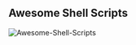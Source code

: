 ## Awesome Shell Scripts

![Awesome-Shell-Scripts](https://socialify.git.ci/smv1999/Awesome-Shell-Scripts/image?font=Bitter&forks=1&issues=1&language=1&owner=1&pattern=Brick%20Wall&pulls=1&stargazers=1&theme=Dark)
